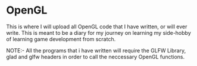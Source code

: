 # OpenGL
This is where I will upload all OpenGL code that I have written, or will ever write. This is meant to be a diary for my journey on learning my side-hobby of learning game development from scratch.


NOTE:- All the programs that i have written will require the GLFW Library, glad and glfw headers in order to call the neccessary OpenGL functions.

